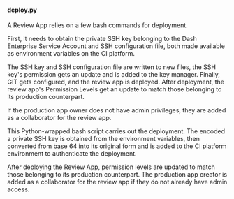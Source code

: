 #### deploy.py

A Review App relies on a few bash commands for deployment. 

First,  it needs to obtain the private SSH key belonging to the Dash Enterprise
Service Account and SSH configuration file,  both made available as environment
variables on the CI platform.  

The SSH key and SSH configuration file are written to new files, the SSH key's permission gets an update and is added to the key manager.  Finally,
GIT gets configured, and the review app is deployed. After deployment, the review app's Permission Levels get an update to match those belonging to its production counterpart.

If the production app owner does not have admin privileges, they are added as a collaborator for the review app. 

This Python-wrapped bash script carries out the deployment. The encoded 
a private SSH key is obtained from the environment variables, then 
converted from base 64 into its original form and is added
to the CI platform environment to authenticate the deployment.

After deploying the Review App, permission levels are updated to match those
belonging to its production counterpart.
The production app creator is added as a collaborator for the review app
if they do not already have admin access.
